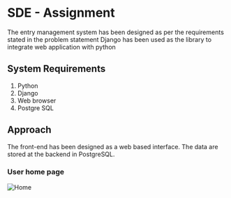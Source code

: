 # SDE - Assignment
The entry management system has been designed as per the requirements stated in the problem statement
Django has been used as the library to integrate web application with python

## System Requirements
1. Python
2. Django
3. Web browser
4. Postgre SQL

## Approach
The front-end has been designed as a web based interface. The data are stored at the backend in PostgreSQL. 

### User home page
![Home](https://github.com/latha-velmurugan123/IndividualOne/blob/master/Web%20Files/Output/checkout0.png)

